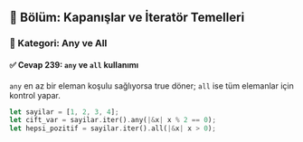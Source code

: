 ## 📘 Bölüm: Kapanışlar ve İteratör Temelleri  
### 🔹 Kategori: Any ve All  
#### ✅ Cevap 239: `any` ve `all` kullanımı

`any` en az bir eleman koşulu sağlıyorsa true döner; `all` ise tüm elemanlar için kontrol yapar.

```rust
let sayilar = [1, 2, 3, 4];
let cift_var = sayilar.iter().any(|&x| x % 2 == 0);
let hepsi_pozitif = sayilar.iter().all(|&x| x > 0);
```

